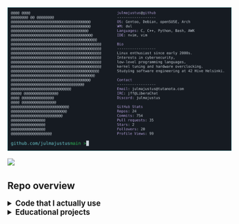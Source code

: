 
<!-- MY NEOFETCH-STYLE README -->
<a href="https://github.com/julmajustus/julmajustus">
  <picture>
    <img alt="Github profile readme" src="readme.svg">
  </picture>
</a>

![](https://komarev.com/ghpvc/?username=julmajustus&style=pixel)


## Repo overview

<details>
<summary style="font-size: 1.2em;"><strong>Code that I actually use</strong></summary>

## btrtile — A Focus-Driven Tiling Layout for dwl.

btrtile is a dynamic tiling layout patch designed for the [dwl](https://codeberg.org/dwl/dwl) window manager. It provides a focus-driven, mouse- and keyboard-friendly tiling layout that grants you granular control over how clients are placed and resized.

![btrtile in action](https://github.com/julmajustus/dwl-patches/blob/main/demos/btrtiledemo.gif?raw=true)

[More detailed description in project repo](https://codeberg.org/dwl/dwl-patches/src/branch/main/patches/btrtile)

---

## simple_scratchpad — A very simple scratchpad utility.

Simple scratchpad utility for the [dwl](https://codeberg.org/dwl/dwl) window manager.  
Adds functionality to hide/show clients.

![scratchpad in action](https://github.com/julmajustus/dwl-patches/blob/main/demos/simple_scratchpad_demo.gif?raw=true)

[More detailed description in project repo](https://codeberg.org/dwl/dwl-patches/src/branch/main/patches/simple_scratchpad)

---

## fullscreenadaptivesync — Enables adaptive sync/VRR when a client is fullscreen.

Enchanges the VRR experience for the [dwl](https://codeberg.org/dwl/dwl) window manager.  

[More detailed description in project repo](https://codeberg.org/dwl/dwl-patches/src/branch/main/patches/fullscreenadaptivesync)

---

## Mini Benchmark Scraper — Linux system benchmark vizualizer.

Mini Benchmark Scraper is a Python script that automates the extraction, parsing, and visualization of benchmark data from [Mini Benchmarker](https://gitlab.com/torvic9/mini-benchmarker) log files. It processes multiple log files, computes averages across different benchmark modes for each kernel version, and generates comparison bar charts embedded in an HTML page for easy analysis.

Used also in [Cachyos-benchmarker](https://github.com/CachyOS/cachyos-benchmarker)

[More detailed description in project repo](https://github.com/julmajustus/mini-benchmark-scraper)

---

</details>

<details>
<summary style="font-size: 1.2em;"><strong>Educational projects</strong></summary>

## cub3d - Wolfenstein3D/DOOM inspired zombie shooter.

Zombie shooter written in C utilizes raycasting, DDA algorithm.

![Gameplay demo](https://github.com/julmajustus/cub3d/blob/main/textures/cub3d-demo.gif)

[More detailed description in project repo](https://github.com/julmajustus/cub3d)

---

## minishell - As Beautiful as a Shell

minishell is a custom shell implemented in C as part of our group project. It replicates many features of bash, providing an interactive command-line environment with robust error handling, built-in commands, redirections, pipes, and more.

[More detailed description in project repo](https://github.com/julmajustus/minishell)

---

## fract’ol - Computer Graphics Fractals.

A beautiful fractal renderer built in C using the MLX42 library. This project visualizes a variety of fractals, including the Julia, Mandelbrot, and Multibrot sets.

![Julia set](https://github.com/julmajustus/fractol/blob/main/demos/julia.png)

[More detailed description in project repo](https://github.com/julmajustus/fractol)

---

## philosophers - Dining philosophers problem.

The Dining Philosophers Problem is a classical problem used to illustrate synchronization issues and techniques for preventing deadlock and starvation. In this project, you will find two solutions:

   - Pthreads Implementation: Uses threads and mutexes.
   - Bonus (Semaphores & Processes): Uses processes and semaphores.

This project is written in C and provides a hands-on example of concurrent programming.

[More detailed description in project repo](https://github.com/julmajustus/philosophers)

---

## push_swap - Optimized Sorting with a Greedy Approach.

Sorting is a fundamental skill every developer should master. This project challenges you to implement an efficient sorting algorithm in C while getting hands-on with algorithmic complexity. Instead of traditional linked lists, this solution uses circular arrays to represent stacks, offering an alternative perspective on data structure design.

[More detailed description in project repo](https://github.com/julmajustus/push_swap)

---

## pipex - Command Piping in C

pipex is a C project that replicates shell command piping. It demonstrates how to create child processes, manage file descriptors, and set up pipelines to emulate shell behavior.

[More detailed description in project repo](https://github.com/julmajustus/pipex)

---

## libft - A Partial glibc Reimplementation in C

A custom reimplementation of key GNU C Library (glibc) functions written in C. This project serves as both a learning exercise and a reusable library, providing you with a deeper understanding of low-level operations, memory management, string manipulation, and basic data structures.


[ft_printf](https://github.com/julmajustus/ft_printf)  
[libft](https://github.com/julmajustus/libft)

---
</details>
</details>
